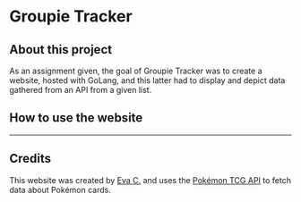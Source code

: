 # Groupie Tracker
## About this project
As an assignment given, the goal of Groupie Tracker was to create a website,
hosted with GoLang, and this latter had to display and depict data gathered
from an API from a given list.

## How to use the website
---

## Credits
This website was created by [Eva C.]([https://github.com/evzs) and uses the [Pokémon TCG API](https://pokemontcg.io) to fetch data about Pokémon cards.
